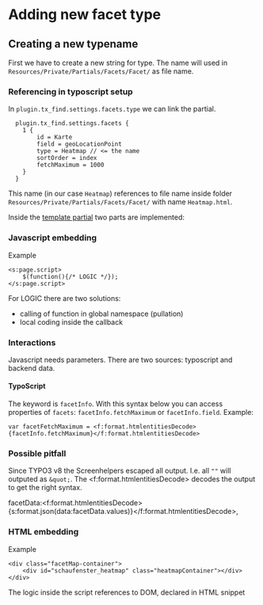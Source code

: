 # Adding new facet type

## Creating a new typename

First we have to create a new string for type. The name will used in `Resources/Private/Partials/Facets/Facet/` as file name.

### Referencing in typoscript setup

In `plugin.tx_find.settings.facets.type` we can link the partial.

```
  plugin.tx_find.settings.facets {
    1 {
        id = Karte
        field = geoLocationPoint
        type = Heatmap // <= the name
        sortOrder = index
        fetchMaximum = 1000
    }
  }
```

This name (in our case `Heatmap`) references to file name inside folder `Resources/Private/Partials/Facets/Facet/` with name `Heatmap.html`.

Inside the [template partial]() two parts are implemented:

### Javascript embedding

 Example
```
<s:page.script>
	$(function(){/* LOGIC */});
</s:page.script>
```
For LOGIC there are two solutions:

* calling of function in global namespace (pullation)
* local coding inside the callback

### Interactions

Javascript needs parameters. There are two sources: typoscript and backend data.

#### TypoScript

The keyword is `facetInfo`. With this syntax below you can access properties of `facets`:
`facetInfo.fetchMaximum` or `facetInfo.field`.
Example:

```
var facetFetchMaximum = <f:format.htmlentitiesDecode>{facetInfo.fetchMaximum}</f:format.htmlentitiesDecode>
```

####


### Possible pitfall

Since TYPO3 v8 the Screenhelpers escaped all output. I.e. all `""` will outputed as `&quot;`. The <f:format.htmlentitiesDecode> decodes the output to get the right syntax.

facetData:<f:format.htmlentitiesDecode>{s:format.json(data:facetData.values)}</f:format.htmlentitiesDecode>,



### HTML embedding

Example

```
<div class="facetMap-container">
	<div id="schaufenster_heatmap" class="heatmapContainer"></div>
</div>
```
The logic inside the script references to DOM, declared in HTML snippet
